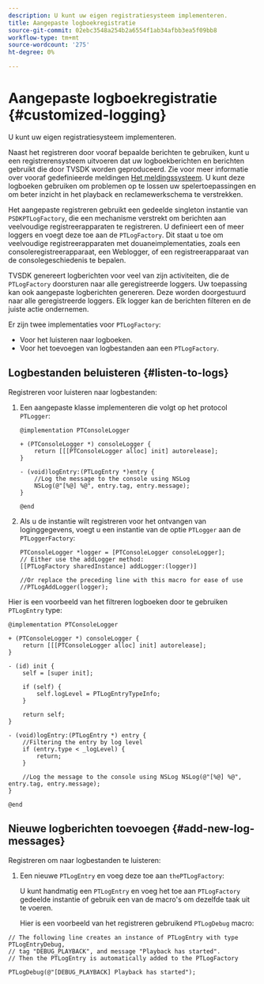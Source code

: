 ```yaml
---
description: U kunt uw eigen registratiesysteem implementeren.
title: Aangepaste logboekregistratie
source-git-commit: 02ebc3548a254b2a6554f1ab34afbb3ea5f09bb8
workflow-type: tm+mt
source-wordcount: '275'
ht-degree: 0%

---
```


# Aangepaste logboekregistratie {#customized-logging}

U kunt uw eigen registratiesysteem implementeren.

Naast het registreren door vooraf bepaalde berichten te gebruiken, kunt u een registrerensysteem uitvoeren dat uw logboekberichten en berichten gebruikt die door TVSDK worden geproduceerd. Zie voor meer informatie over vooraf gedefinieerde meldingen [Het meldingssysteem](../c-psdk-ios-1.4-notification-system/c-psdk-ios-1.4-notification-system.md). U kunt deze logboeken gebruiken om problemen op te lossen uw spelertoepassingen en om beter inzicht in het playback en reclamewerkschema te verstrekken.

Het aangepaste registreren gebruikt een gedeelde singleton instantie van `PSDKPTLogFactory`, die een mechanisme verstrekt om berichten aan veelvoudige registreerapparaten te registreren. U definieert een of meer loggers en voegt deze toe aan de `PTLogFactory`. Dit staat u toe om veelvoudige registreerapparaten met douaneimplementaties, zoals een consoleregistreerapparaat, een Weblogger, of een registreerapparaat van de consolegeschiedenis te bepalen.

TVSDK genereert logberichten voor veel van zijn activiteiten, die de `PTLogFactory` doorsturen naar alle geregistreerde loggers. Uw toepassing kan ook aangepaste logberichten genereren. Deze worden doorgestuurd naar alle geregistreerde loggers. Elk logger kan de berichten filteren en de juiste actie ondernemen.

Er zijn twee implementaties voor `PTLogFactory`:

* Voor het luisteren naar logboeken.
* Voor het toevoegen van logbestanden aan een `PTLogFactory`.

## Logbestanden beluisteren {#listen-to-logs}

Registreren voor luisteren naar logbestanden:
1. Een aangepaste klasse implementeren die volgt op het protocol `PTLogger`:

   ```
   @implementation PTConsoleLogger 
   
   + (PTConsoleLogger *) consoleLogger { 
       return [[[PTConsoleLogger alloc] init] autorelease]; 
   } 
   
   - (void)logEntry:(PTLogEntry *)entry { 
       //Log the message to the console using NSLog  
       NSLog(@"[%@] %@", entry.tag, entry.message); 
   } 
   
   @end
   ```

1. Als u de instantie wilt registreren voor het ontvangen van loginggegevens, voegt u een instantie van de optie `PTLogger` aan de `PTLoggerFactory`:

   ```
   PTConsoleLogger *logger = [PTConsoleLogger consoleLogger]; 
   // Either use the addLogger method: 
   [[PTLogFactory sharedInstance] addLogger:(logger)] 
   
   //Or replace the preceding line with this macro for ease of use 
   //PTLogAddLogger(logger); 
   ```

<!--<a id="example_3738B5A8B4C048D28695E62297CF39E3"></a>-->

Hier is een voorbeeld van het filtreren logboeken door te gebruiken `PTLogEntry` type:

```
@implementation PTConsoleLogger 
 
+ (PTConsoleLogger *) consoleLogger { 
    return [[[PTConsoleLogger alloc] init] autorelease]; 
} 
 
- (id) init { 
    self = [super init]; 
 
    if (self) { 
        self.logLevel = PTLogEntryTypeInfo; 
    } 
 
    return self; 
} 
 
- (void)logEntry:(PTLogEntry *) entry { 
    //Filtering the entry by log level  
    if (entry.type < _logLevel) { 
        return; 
    } 
 
    //Log the message to the console using NSLog NSLog(@"[%@] %@", entry.tag, entry.message); 
} 
 
@end
```

## Nieuwe logberichten toevoegen {#add-new-log-messages}

Registreren om naar logbestanden te luisteren:
1. Een nieuwe `PTLogEntry` en voeg deze toe aan `thePTLogFactory`:

   U kunt handmatig een `PTLogEntry` en voeg het toe aan `PTLogFactory` gedeelde instantie of gebruik een van de macro&#39;s om dezelfde taak uit te voeren.

   Hier is een voorbeeld van het registreren gebruikend `PTLogDebug` macro:

<!--<a id="example_F014436E1686468F941F4EBD1A21B18E"></a>-->

```
// The following line creates an instance of PTLogEntry with type PTLogEntryDebug, 
// tag "DEBUG_PLAYBACK", and message "Playback has started". 
// Then the PTLogEntry is automatically added to the PTLogFactory  
 
PTLogDebug(@"[DEBUG_PLAYBACK] Playback has started");
```
